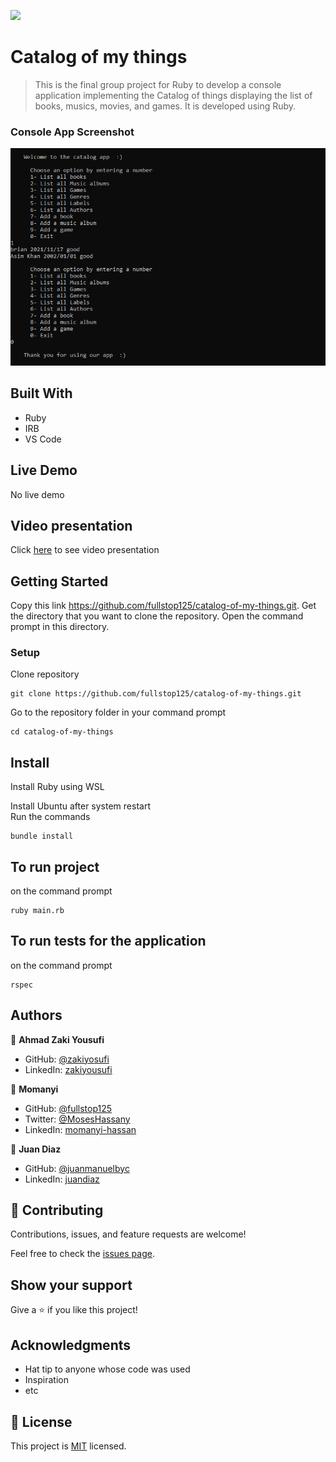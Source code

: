 ![](https://img.shields.io/badge/Microverse-blueviolet)

# Catalog of my things

> This is the final group project for Ruby to develop a console application implementing the Catalog of things displaying the list of books, musics, movies, and games. It is developed using Ruby.

### Console App Screenshot

![](./app_screenshot.JPG)

## Built With

- Ruby
- IRB 
- VS Code 

## Live Demo 

No live demo 

## Video presentation 

Click [here](https://drive.google.com/file/d/1xAS7NzLmWf4GhX3meFVXAUX_q0kVYJIr/view?usp=share_link) to see video presentation


## Getting Started

Copy this link https://github.com/fullstop125/catalog-of-my-things.git.
Get the directory that you want to clone the repository.
Open the command prompt in this directory.

### Setup
Clone repository

```
git clone https://github.com/fullstop125/catalog-of-my-things.git
```

Go to the repository folder in your command prompt
```
cd catalog-of-my-things
```

## Install
Install Ruby using WSL 

Install Ubuntu after system restart  
Run the commands

```
bundle install
```

## To run project

on the command prompt 

```
ruby main.rb
```

## To run tests for the application 

on the command prompt 

```
rspec
```

## Authors

👤 **Ahmad Zaki Yousufi**

- GitHub: [@zakiyosufi](https://github.com/zakiyousufi)
- LinkedIn: [zakiyousufi](https://linkedin.com/in/zakiyousufi)

👤 **Momanyi**

- GitHub: [@fullstop125](https://github.com/fullstop125)
- Twitter: [@MosesHassany](https://twitter.com/MosesHassany)
- LinkedIn: [momanyi-hassan](https://www.linkedin.com/in/momanyi-hassan-32a489180/)

👤 **Juan Diaz**

- GitHub: [@juanmanuelbyc](https://github.com/juanmanuelbyc)
- LinkedIn: [juandiaz](www.linkedin.com/in/juandiaz1991)

## 🤝 Contributing

Contributions, issues, and feature requests are welcome!

Feel free to check the [issues page](../../issues/).

## Show your support

Give a ⭐️ if you like this project!

## Acknowledgments

- Hat tip to anyone whose code was used
- Inspiration
- etc

## 📝 License

This project is [MIT](./LICENSE) licensed.
